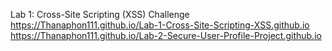 Lab 1: Cross-Site Scripting (XSS) Challenge
<br>
https://Thanaphon111.github.io/Lab-1-Cross-Site-Scripting-XSS.github.io
<br>
https://Thanaphon111.github.io/Lab-2-Secure-User-Profile-Project.github.io
